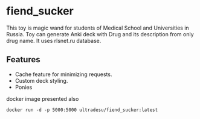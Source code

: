 # fiend_sucker
This toy is magic wand for students of Medical School and Universities in Russia. Toy can generate Anki deck with Drug and its description from only drug name. It uses rlsnet.ru database. 

## Features
* Cache feature for minimizing requests.
* Custom deck styling.
* Ponies

docker image presented also 

```
docker run -d -p 5000:5000 ultradesu/fiend_sucker:latest
```
